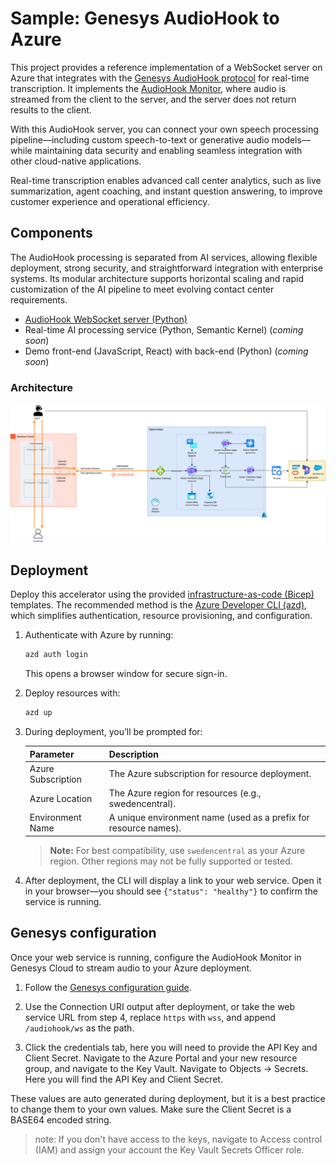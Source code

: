 # Sample: Genesys AudioHook to Azure

This project provides a reference implementation of a WebSocket server on Azure that integrates with the [Genesys AudioHook protocol](https://developer.genesys.cloud/devapps/audiohook) for real-time transcription. It implements the [AudioHook Monitor](https://help.mypurecloud.com/articles/audiohook-monitor-overview/), where audio is streamed from the client to the server, and the server does not return results to the client.

With this AudioHook server, you can connect your own speech processing pipeline—including custom speech-to-text or generative audio models—while maintaining data security and enabling seamless integration with other cloud-native applications.

Real-time transcription enables advanced call center analytics, such as live summarization, agent coaching, and instant question answering, to improve customer experience and operational efficiency.

## Components

The AudioHook processing is separated from AI services, allowing flexible deployment, strong security, and straightforward integration with enterprise systems. Its modular architecture supports horizontal scaling and rapid customization of the AI pipeline to meet evolving contact center requirements.

- [AudioHook WebSocket server (Python)](./server/python)
- Real-time AI processing service (Python, Semantic Kernel) (_coming soon_)
- Demo front-end (JavaScript, React) with back-end (Python) (_coming soon_)

### Architecture

![Real-time architecture](./docs/images/real-time-architecture.png)

## Deployment

Deploy this accelerator using the provided [infrastructure-as-code (Bicep)](./infra) templates. The recommended method is the [Azure Developer CLI (azd)](https://learn.microsoft.com/en-us/azure/developer/azure-developer-cli/), which simplifies authentication, resource provisioning, and configuration.

1. Authenticate with Azure by running:

    ```bash
    azd auth login
    ```

    This opens a browser window for secure sign-in.

2. Deploy resources with:

    ```bash
    azd up
    ```

3. During deployment, you’ll be prompted for:

    | Parameter           | Description                                                                 |
    |---------------------|-----------------------------------------------------------------------------|
    | Azure Subscription  | The Azure subscription for resource deployment.                              |
    | Azure Location      | The Azure region for resources (e.g., swedencentral).                       |
    | Environment Name    | A unique environment name (used as a prefix for resource names).             |

    > **Note:** For best compatibility, use `swedencentral` as your Azure region. Other regions may not be fully supported or tested.

4. After deployment, the CLI will display a link to your web service. Open it in your browser—you should see `{"status": "healthy"}` to confirm the service is running.

## Genesys configuration

Once your web service is running, configure the AudioHook Monitor in Genesys Cloud to stream audio to your Azure deployment.

1. Follow the [Genesys configuration guide](https://help.mypurecloud.com/articles/configure-and-activate-audiohook-monitor-in-genesys-cloud/).

2. Use the Connection URI output after deployment, or take the web service URL from step 4, replace `https` with `wss`, and append `/audiohook/ws` as the path.

3. Click the credentials tab, here you will need to provide the API Key and Client Secret. Navigate to the Azure Portal and your new resource group, and navigate to the Key Vault. Navigate to Objects -> Secrets. Here you will find the API Key and Client Secret.

These values are auto generated during deployment, but it is a best practice to change them to your own values. Make sure the Client Secret is a BASE64 encoded string.

> note: If you don't have access to the keys, navigate to Access control (IAM) and assign your account the Key Vault Secrets Officer role.
